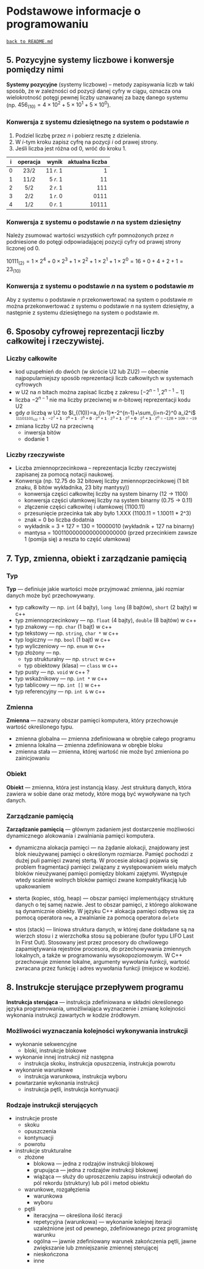 # Podstawowe informacje o programowaniu

[`back to README.md`](../README.md)

## 5. Pozycyjne systemy liczbowe i konwersje pomiędzy nimi

**Systemy pozycyjne** (systemy liczbowe) – metody zapisywania liczb  w taki sposób, że w zależności od pozycji danej cyfry w ciągu, oznacza ona wielokrotność potęgi pewnej liczby uznawanej za bazę danego systemu (np. $456_{(10)}=4\times 10^2+5\times 10^1 +5\times 10^0$).

### Konwersja z systemu dziesiętnego na system o podstawie $n$

1. Podziel liczbę przez $n$ i pobierz resztę z dzielenia.
2. W $i$-tym kroku zapisz cyfrę na pozycji $i$ od prawej strony.
3. Jeśli liczba jest różna od $0$, wróć do kroku 1.

i|operacja|wynik|aktualna liczba
---|:---:|---:|---:
$0$|$23/2$|$11\ r.\ 1$|$1$
$1$|$11/2$|$5\ r.\ 1$|$11$
$2$|$5/2$|$2\ r.\ 1$|$111$
$3$|$2/2$|$1\ r.\ 0$|$0111$
$4$|$1/2$|$0\ r.\ 1$|$10111$

### Konwersja z systemu o podstawie $n$ na system dziesiętny

Należy zsumować wartości wszystkich cyfr pomnożonych przez $n$ podniesione do potęgi odpowiadającej pozycji cyfry od prawej strony liczonej od 0.

$10111_{(2)}=1\times 2^4+0\times 2^3+1\times 2^2+1\times 2^1+1\times 2^0=16+0+4+2+1=23_{(10)}$

### Konwersja z systemu o podstawie $n$ na system o podstawie $m$

Aby z systemu o podstawie $n$ przekonwertować na system o podstawie $m$ można przekonwertować z systemu o podstawie $n$ na system dziesiętny, a następnie z systemu dziesiętnego na system o podstawie $m$.

## 6. Sposoby cyfrowej reprezentacji liczby całkowitej i rzeczywistej.

### Liczby całkowite

* kod uzupełnień do dwóch (w skrócie U2 lub ZU2) — obecnie najpopularniejszy sposób reprezentacji liczb całkowitych w systemach cyfrowych
* w U2 na $n$ bitach można zapisać liczbę z zakresu $[-2^{n-1},2^{n-1}-1]$
* liczba $-2^{n-1}$ nie ma liczby przeciwnej w $n$-bitowej reprezentacji kodu U2
* gdy $a$ liczbą w U2 to $l_{(10)}=a_{n-1}*-2^{n-1}+\sum_{i=n-2}^0 a_i2^i$
 ![Przykład U2](/src/img/podstawy/calkowita_ex.png)
* zmiana liczby U2 na przeciwną
  * inwersja bitów
  * dodanie 1

### Liczby rzeczywiste

* Liczba zmiennoprzecinkowa – reprezentacja liczby rzeczywistej zapisanej za pomocą notacji naukowej.
* Konwersja (np. 12.75 do 32 bitowej liczby zmiennoprzecinkowej (1 bit znaku, 8 bitów wykładnika, 23 bity mantysy))
  * konwersja części całkowitej liczby na system binarny (12 -> 1100)
  * konwersja części ułamkowej liczby na system binarny (0.75 -> 0.11)
  * złączenie części całkowitej i ułamkowej (1100.11)
  * przesunięcie przecinka tak aby było 1.XXX (1100.11 = 1.10011 * 2^3)
  * znak = 0 bo liczba dodatnia
  * wykładnik = 3 + 127 = 130 = 10000010 (wykładnik + 127 na binarny)
  * mantysa = 10011000000000000000000 (przed przecinkiem zawsze 1 (pomija się) a reszta to część ułamkowa)

## 7. Typ, zmienna, obiekt i zarządzanie pamięcią

### Typ

**Typ** — definiuje jakie wartości może przyjmować zmienna, jaki rozmiar danych może być przechowywany.

* typ całkowity — np. `int` (4 bajty), `long long` (8 bajtów), `short` (2 bajty) w c++
* typ zmiennoprzecinkowy — np. `float` (4 bajty), `double` (8 bajtów) w c++
* typ znakowy — np. `char` (1 bajt) w c++
* typ tekstowy — np. `string`, `char *` w c++
* typ logiczny — np. `bool` (1 bajt) w c++
* typ wyliczeniowy — np. `enum` w c++
* typ złożony — np.
  * typ strukturalny — np. `struct` w c++
  * typ obiektowy (klasa) — `class` w c++
* typ pusty — np. `void` w c++ ?
* typ wskaźnikowy — np. `int *` w c++
* typ tablicowy — np. `int []` w c++
* typ referencyjny — np. `int &` w c++

### Zmienna

**Zmienna** — nazwany obszar pamięci komputera, który przechowuje wartość określonego typu.

* zmienna globalna — zmienna zdefiniowana w obrębie całego programu
* zmienna lokalna — zmienna zdefiniowana w obrębie bloku
* zmienna stała — zmienna, której wartość nie może być zmieniona po zainicjowaniu

### Obiekt

**Obiekt** — zmienna, która jest instancją klasy. Jest strukturą danych, która zawiera w sobie dane oraz metody, które mogą być wywoływane na tych danych.

### Zarządzanie pamięcią

**Zarządzanie pamięcią** — głównym zadaniem jest dostarczenie możliwości dynamicznego alokowania i zwalniania pamięci komputera.

* dynamiczna alokacja pamięci — na żądanie alokacji, znajdowany jest blok nieużywanej pamięci o określonym rozmiarze. Pamięć pochodzi z dużej puli pamięci zwanej stertą. W procesie alokacji pojawia się problem fragmentacji pamięci związany z występowaniem wielu małych bloków nieużywanej pamięci pomiędzy blokami zajętymi. Występuje wtedy scalenie wolnych bloków pamięci zwane  kompaktyfikacją lub upakowaniem
* sterta (kopiec, stóg, heap) — obszar pamięci implementujący strukturę danych o tej samej nazwie. Jest to obszar pamięci, z którego alokowane są dynamicznie obiekty. W języku C++ alokacja pamięci odbywa się za pomocą operatora `new`, a zwalnianie za pomocą operatora `delete`

* stos (stack) — liniowa struktura danych, w której dane dokładane są na wierzch stosu i z wierzchołka stosu są pobierane (bufor typu LIFO Last In First Out). Stosowany jest przez procesory do chwilowego zapamiętywania rejestrów procesora, do przechowywania zmiennych lokalnych, a także w programowaniu wysokopoziomowym. W C++ przechowuje zmienne lokalne, argumenty wywołania funkcji, wartość zwracana przez funkcję i adres wywołania funkcji (miejsce w kodzie).

## 8. Instrukcje sterujące przepływem programu

**Instrukcja sterująca** — instrukcja zdefiniowana w składni określonego języka programowania, umożliwiająca wyznaczenie i zmianę kolejności wykonania instrukcji zawartych w kodzie źródłowym.

### Możliwości wyznaczania kolejności wykonywania instrukcji

* wykonanie sekwencyjne
  * bloki, instrukcje blokowe
* wykonanie innej instrukcji niż następna
  * instrukcja skoku, instrukcja opuszczenia, instrukcja powrotu
* wykonanie warunkowe
  * instrukcja warunkowa, instrukcja wyboru
* powtarzanie wykonania instrukcji
  * instrukcja pętli, instrukcja kontynuacji

### Rodzaje instrukcji sterujących

* instrukcje proste
  * skoku
  * opuszczenia
  * kontynuacji
  * powrotu
* instrukcje strukturalne
  * złożone
    * blokowa — jedna z rodzajów instrukcji blokowej
    * grupująca — jedna z rodzajów instrukcji blokowej
    * wiążąca — służy do uproszczeniu zapisu instrukcji odwołań do pól rekordu (struktury) lub pól i metod obiektu
  * warunkowe, rozgałęzienia
    * warunkowa
    * wyboru
  * pętli
    * iteracyjna — określona ilość iteracji
    * repetycyjna (warunkowa) — wykonanie kolejnej iteracji uzależnione jest od pewnego, zdefiniowanego przez programistę warunku
    * ogólna — jawnie zdefiniowany warunek zakończenia pętli, jawne zwiększanie lub zmniejszanie zmiennej sterującej
    * nieskończona
    * inne
